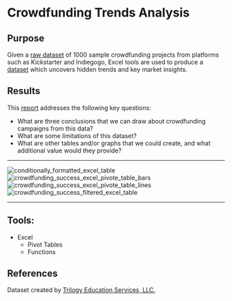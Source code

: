 # Crowdfunding Trends Analysis

## Purpose
Given a [raw dataset](https://github.com/robert-z-lehr/Unveiling-Crowdfunding-Trends/raw/main/data/excel) of 1000 sample crowdfunding projects from platforms such as Kickstarter and Indiegogo, Excel tools are used to produce a [dataset](https://github.com/robert-z-lehr/Unveiling-Crowdfunding-Trends/raw/main/data/excel) which uncovers hidden trends and key market insights.


## Results
This [report](https://github.com/robert-z-lehr/Unveiling-Crowdfunding-Trends/tree/main/results)  addresses the following key questions:
- What are three conclusions that we can draw about crowdfunding campaigns from this data?
- What are some limitations of this dataset?
- What are other tables and/or graphs that we could create, and what additional value would they provide?

---

![conditionally_formatted_excel_table](https://github.com/robert-z-lehr/Unveiling-Crowdfunding-Trends/blob/main/Images/conditionally_formatted_excel_table.png)
![crowdfunding_success_excel_pivote_table_bars](https://github.com/robert-z-lehr/Unveiling-Crowdfunding-Trends/blob/main/Images/crowdfunding_success_excel_pivot_table_bars.png)
![crowdfunding_success_excel_pivote_table_lines](https://github.com/robert-z-lehr/Unveiling-Crowdfunding-Trends/blob/main/Images/crowdfunding_success_excel_pivot_table_lines.png)
![crowdfunding_success_filtered_excel_table](https://github.com/robert-z-lehr/Unveiling-Crowdfunding-Trends/blob/main/Images/crowdfunding_success_filtered_excel_table.png)

---

## Tools:
- Excel
  - Pivot Tables
  - Functions

## References
Dataset created by [Trilogy Education Services, LLC.](https://trilogy.com/education/)
